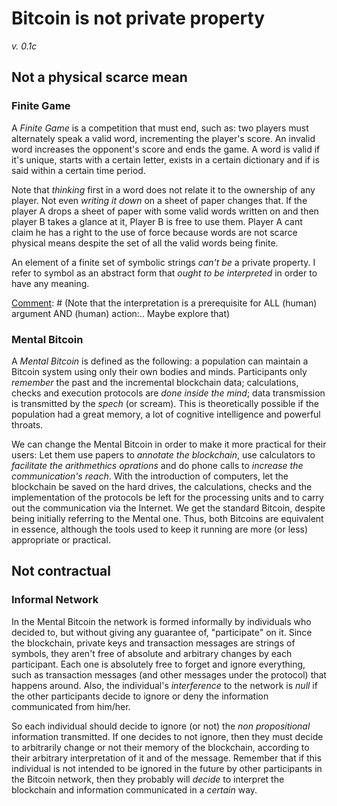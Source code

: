 # Bitcoin is not private property
_v. 0.1c_

## Not a physical scarce mean

### Finite Game

A _Finite Game_ is a competition that must end, such as: two players must alternately speak a valid word, incrementing the player's score. An invalid word increases the opponent's score and ends the game. A word is valid if it's unique, starts with a certain letter, exists in a certain dictionary and if is said within a certain time period.

Note that _thinking_ first in a word does not relate it to the ownership of any player. Not even _writing it down_ on a sheet of paper changes that. If the player A drops a sheet of paper with some valid words written on and then player B takes a glance at it, Player B is free to use them. Player A cant claim he has a right to the use of force because words are not scarce physical means despite the set of all the valid words being finite.

An element of a finite set of symbolic strings _can't be_ a private property. I refer to symbol as an abstract form that _ought to be_ _interpreted_ in order to have any meaning.

[Comment]: # (Note that the interpretation is a prerequisite for ALL (human) argument AND (human) action:.. Maybe explore that)

[Comment]: # (some feedback points out the definition difference between a finite set and a scarse physical mean.. Maybe explore that)

### Mental Bitcoin

A _Mental Bitcoin_ is defined as the following: a population can maintain a Bitcoin system using only their own bodies and minds. Participants only _remember_ the past and the incremental blockchain data; calculations, checks and execution protocols are _done inside the mind_; data transmission is transmitted by the _spech_ (or scream). This is theoretically possible if the population had a great memory, a lot of cognitive intelligence and powerful throats.

[Comment]: # (some feedback points out that mind thinking and calculations exist in the physical world, otherwise we are talking about religion.. Maybe explore that)

We can change the Mental Bitcoin in order to make it more practical for their users: Let them use papers to _annotate the blockchain_, use calculators to _facilitate the arithmethics oprations_ and do phone calls to _increase the communication's reach_. With the introduction of computers, let the blockchain be saved on the hard drives, the calculations, checks and the implementation of the protocols be left for the processing units and to carry out the communication via the Internet. We get the standard Bitcoin, despite being initially referring to the Mental one. Thus, both Bitcoins are equivalent in essence, although the tools used to keep it running are more (or less) appropriate or practical.

## Not contractual

### Informal Network

In the Mental Bitcoin the network is formed informally by individuals who decided to, but without giving any guarantee of, "participate" on it. Since the blockchain, private keys and transaction messages are strings of symbols, they aren't free of absolute and arbitrary changes by each participant. Each one is absolutely free to forget and ignore everything, such as transaction messages (and other messages under the protocol) that happens around. Also, the individual's _interference_ to the network is _null_ if the other participants decide to ignore or deny the information communicated from him/her.

So each individual should decide to ignore (or not) the _non propositional_ information transmitted. If one decides to not ignore, then they must decide to arbitrarily change or not their memory of the blockchain, according to their arbitrary interpretation of it and of the message. Remember that if this individual is not intended to be ignored in the future by other participants in the Bitcoin network, then they probably will _decide_ to interpret the blockchain and information communicated in a _certain_ way.

[Comment]: # (This type of relationship between the individual and the network is equivalent to a mental game where participation is informal, entry and exit is free and one who does not obey certain rules can be ignored by other participants.)
